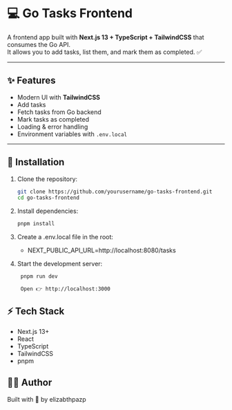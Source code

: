# 💻 Go Tasks Frontend

A frontend app built with **Next.js 13 + TypeScript + TailwindCSS** that consumes the Go API.  
It allows you to add tasks, list them, and mark them as completed. ✅

---

## ✨ Features
- Modern UI with **TailwindCSS**
- Add tasks
- Fetch tasks from Go backend
- Mark tasks as completed
- Loading & error handling
- Environment variables with `.env.local`

---

## 🚀 Installation

1. Clone the repository:
   ```bash
   git clone https://github.com/yourusername/go-tasks-frontend.git
   cd go-tasks-frontend
   ```
2. Install dependencies:
   ```bash
   pnpm install
   ```
3. Create a .env.local file in the root:

   - NEXT_PUBLIC_API_URL=http://localhost:8080/tasks

4. Start the development server:
   ```bash
    pnpm run dev

    Open 👉 http://localhost:3000
    ```

## ⚡ Tech Stack

   - Next.js 13+
   - React
   - TypeScript
   - TailwindCSS
   - pnpm

## 👩‍💻 Author

   Built with 💜 by elizabthpazp